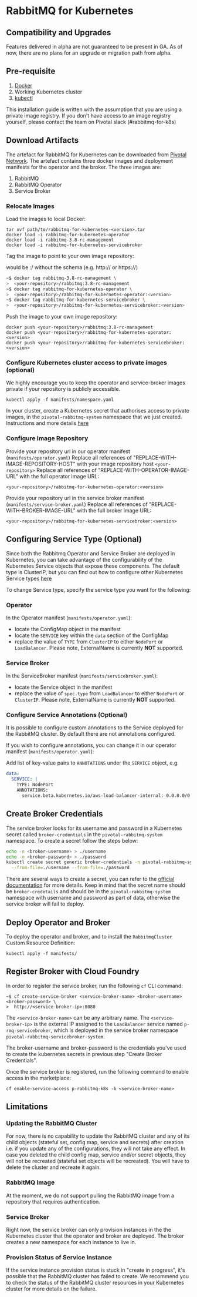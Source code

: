 # RabbitMQ for Kubernetes

## Compatibility and Upgrades
Features delivered in alpha are not guaranteed to be present in GA. As of now, there are no plans for an upgrade or migration path from alpha.

## Pre-requisite
1. [Docker](https://docs.docker.com/install/)
2. Working Kubernetes cluster
3. [kubectl](https://kubernetes.io/docs/tasks/tools/install-kubectl/)

This installation guide is written with the assumption that you are using a private image registry. If you don't have access to an image registry yourself, please contact the team on Pivotal slack (#rabbitmq-for-k8s)

## Download Artifacts
The artefact for RabbitMQ for Kubernetes can be downloaded from [Pivotal Network](https://network.pivotal.io/products/p-rabbitmq-for-kubernetes/). The artefact contains
three docker images and deployment manifests for the operator and the broker. The three images are:

1. RabbitMQ
2. RabbitMQ Operator
3. Service Broker

### Relocate Images

Load the images to local Docker:

```
tar xvf path/to/rabbitmq-for-kubernetes-<version>.tar
docker load -i rabbitmq-for-kubernetes-operator
docker load -i rabbitmq-3.8-rc-management
docker load -i rabbitmq-for-kubernetes-servicebroker
```

Tag the image to point to your own image repository:

<your-repository> would be <image-repository-host>:<image-repository-port>/<image-subpath>
without the schema (e.g. http:// or https://)

```bash
~$ docker tag rabbitmq-3.8-rc-management \
>  <your-repository>/rabbitmq:3.8-rc-management
~$ docker tag rabbitmq-for-kubernetes-operator \
>  <your-repository>/rabbitmq-for-kubernetes-operator:<version>
~$ docker tag rabbitmq-for-kubernetes-servicebroker \
>  <your-repository>/rabbitmq-for-kubernetes-servicebroker:<version>
```

Push the image to your own image repository:

```
docker push <your-repository>/rabbitmq:3.8-rc-management
docker push <your-repository>/rabbitmq-for-kubernetes-operator:<version>
docker push <your-repository>/rabbitmq-for-kubernetes-servicebroker:<version>
```

### Configure Kubernetes cluster access to private images (optional)
We highly encourage you to keep the operator and service-broker images private if your repository is publicly accessible.

```
kubectl apply -f manifests/namespace.yaml
```

In your cluster, create a Kubernetes secret that authorises access to private images, in the `pivotal-rabbitmq-system` namespace that we just created. Instructions and more details [here](https://kubernetes.io/docs/tasks/configure-pod-container/pull-image-private-registry/)


### Configure Image Repository

Provide your repository url in our operator manifest (`manifests/operator.yaml`)
Replace all references of "REPLACE-WITH-IMAGE-REPOSITORY-HOST" with your image repository host `<your-repository>`
Replace all references of "REPLACE-WITH-OPERATOR-IMAGE-URL" with the full operator image URL:

`<your-repository>/rabbitmq-for-kubernetes-operator:<version>`

Provide your repository url in the service broker manifest (`manifests/service-broker.yaml`)
Replace all references of "REPLACE-WITH-BROKER-IMAGE-URL" with the full broker image URL:

`<your-repository>/rabbitmq-for-kubernetes-servicebroker:<version> `

## Configuring Service Type (Optional)

Since both the Rabbitmq Operator and Service Broker are deployed in Kubernetes, you can take advantage of the configurability of the Kubernetes Service objects that expose these components. The default type is ClusterIP, but you can find out how to configure other Kubernetes Service types [here](https://kubernetes.io/docs/concepts/services-networking/service/#publishing-services-service-types)


To change Service type, specify the service type you want for the following:

### Operator
In the Operator manifest (`manifests/operator.yaml`):
- locate the ConfigMap object in the manifest
- locate the `SERVICE` key within the `data` section of the ConfigMap
- replace the value of `TYPE` from `ClusterIP` to either `NodePort` or `LoadBalancer`. Please note, ExternalName is currently **NOT** supported.

### Service Broker
In the ServiceBroker manifest (`manifests/servicebroker.yaml`):
- locate the Service object in the manifest
- replace the value of `spec.type` from `LoadBalancer` to either `NodePort` or `ClusterIP`. Please note, ExternalName is currently **NOT** supported.

### Configure Service Annotations (Optional)

It is possible to configure custom annotations to the Service deployed for the RabbitMQ cluster. By default there are not annotations configured.

If you wish to configure annotations, you can change it in our operator manifest (`manifests/operator.yaml`):

Add list of key-value pairs to `ANNOTATIONS` under the `SERVICE` object, e.g.

```yaml
data:
  SERVICE: |
    TYPE: NodePort
    ANNOTATIONS:
      service.beta.kubernetes.io/aws-load-balancer-internal: 0.0.0.0/0
```


## Create Broker Credentials

The service broker looks for its username and password in a Kubernetes secret called `broker-credentials` in the `pivotal-rabbitmq-system` namespace. To create a secret follow the steps below:

```bash
echo -n <broker-username> > ./username
echo -n <broker-password> > ./password
kubectl create secret generic broker-credentials -n pivotal-rabbitmq-system \
  --from-file=./username --from-file=./password
```

There are several ways to create a secret, you can refer to the [official documentation](https://kubernetes.io/docs/concepts/configuration/secret) for more details.
Keep in mind that the secret name should be `broker-credetails` and should be in the `pivotal-rabbitmq-system` namespace with username and password as part of data, otherwise the service broker will fail to deploy.

## Deploy Operator and Broker

To deploy the operator and broker, and to install the `RabbitmqCluster` Custom Resource Definition:
```
kubectl apply -f manifests/
```

## Register Broker with Cloud Foundry

In order to register the service broker, run the following `cf` CLI command:

```
~$ cf create-service-broker <service-broker-name> <broker-username> <broker-password> \
>  http://<service-broker-ip>:8080
```

The `<service-broker-name>` can be any arbitrary name. The `<service-broker-ip>` is the external IP assigned to the `LoadBalancer` service named `p-rmq-servicebroker`, which is deployed in the service broker namespace `pivotal-rabbitmq-servicebroker-system`.

The broker-username and broker-password is the credentials you've used to create the kubernetes secrets in previous step "Create Broker Credentials".

Once the service broker is registered, run the following command to enable access in the marketplace:

```
cf enable-service-access p-rabbitmq-k8s -b <service-broker-name>
```

## Limitations

### Updating the RabbitMQ Cluster
For now, there is no capability to update the RabbitMQ cluster and any of its child objects (stateful set, config map, service and secrets) after creation i.e. if you update any of the configurations, they will not take any effect. In case you deleted the child config map, service and/or secret objects, they will not be recreated (stateful set objects will be recreated). You will have to delete the cluster and recreate it again.

### RabbitMQ Image
At the moment, we do not support pulling the RabbitMQ image from a repository that requires authentication.

### Service Broker
Right now, the service broker can only provision instances in the the Kubernetes cluster that the operator and broker are deployed. The broker creates a new namespace for each instance to live in.

### Provision Status of Service Instance
If the service instance provision status is stuck in "create in progress", it's possible that the RabbitMQ cluster has failed to create. We recommend you to check the status of the RabbitMQ cluster resources in your Kubernetes cluster for more details on the failure.
